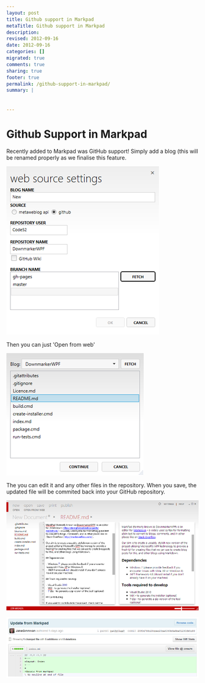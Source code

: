```yaml
---
layout: post
title: Github support in Markpad
metaTitle: Github support in Markpad
description: 
revised: 2012-09-16
date: 2012-09-16
categories: []
migrated: true
comments: true
sharing: true
footer: true
permalink: /github-support-in-markpad/
summary: | 
  

---
```

# Github Support in Markpad
Recently added to Markpad was GitHub support! Simply add a blog (this will be renamed properly as we finalise this feature.

![NewDocument12](/assets/posts/2012-09-16-github-support-in-markpad/GithubsupportinMarkpad_634834078551285000.png)

Then you can just 'Open from web'

![NewDocument13](/assets/posts/2012-09-16-github-support-in-markpad/GithubsupportinMarkpad1_634834078580035000.png)

The you can edit it and any other files in the repository. When you save, the updated file will be commited back into your GitHub repository.

![NewDocument14](/assets/posts/2012-09-16-github-support-in-markpad/GithubsupportinMarkpad2_634834078652691250.png)

![NewDocument15](/assets/posts/2012-09-16-github-support-in-markpad/GithubsupportinMarkpad3_634834078672847500.png)
